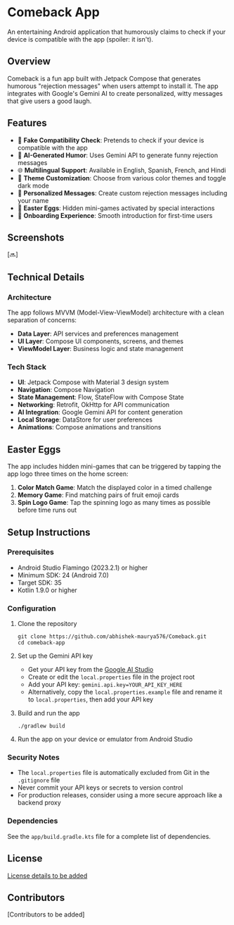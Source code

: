 # Comeback App

An entertaining Android application that humorously claims to check if your device is compatible with the app (spoiler: it isn't).

## Overview

Comeback is a fun app built with Jetpack Compose that generates humorous "rejection messages" when users attempt to install it. The app integrates with Google's Gemini AI to create personalized, witty messages that give users a good laugh.

## Features

- 🚀 **Fake Compatibility Check**: Pretends to check if your device is compatible with the app
- 🤣 **AI-Generated Humor**: Uses Gemini API to generate funny rejection messages
- 🌐 **Multilingual Support**: Available in English, Spanish, French, and Hindi
- 🎨 **Theme Customization**: Choose from various color themes and toggle dark mode
- 👤 **Personalized Messages**: Create custom rejection messages including your name
- 🥚 **Easter Eggs**: Hidden mini-games activated by special interactions
- 🧭 **Onboarding Experience**: Smooth introduction for first-time users

## Screenshots

 [🔜]

## Technical Details

### Architecture
The app follows MVVM (Model-View-ViewModel) architecture with a clean separation of concerns:

- **Data Layer**: API services and preferences management
- **UI Layer**: Compose UI components, screens, and themes
- **ViewModel Layer**: Business logic and state management

### Tech Stack
- **UI**: Jetpack Compose with Material 3 design system
- **Navigation**: Compose Navigation
- **State Management**: Flow, StateFlow with Compose State
- **Networking**: Retrofit, OkHttp for API communication
- **AI Integration**: Google Gemini API for content generation
- **Local Storage**: DataStore for user preferences
- **Animations**: Compose animations and transitions

## Easter Eggs

The app includes hidden mini-games that can be triggered by tapping the app logo three times on the home screen:

1. **Color Match Game**: Match the displayed color in a timed challenge
2. **Memory Game**: Find matching pairs of fruit emoji cards
3. **Spin Logo Game**: Tap the spinning logo as many times as possible before time runs out

## Setup Instructions

### Prerequisites
- Android Studio Flamingo (2023.2.1) or higher
- Minimum SDK: 24 (Android 7.0)
- Target SDK: 35
- Kotlin 1.9.0 or higher

### Configuration

1. Clone the repository
   ```
   git clone https://github.com/abhishek-maurya576/Comeback.git
   cd comeback-app
   ```

2. Set up the Gemini API key
   - Get your API key from the [Google AI Studio](https://makersuite.google.com/app/apikey)
   - Create or edit the `local.properties` file in the project root
   - Add your API key: `gemini.api.key=YOUR_API_KEY_HERE`
   - Alternatively, copy the `local.properties.example` file and rename it to `local.properties`, then add your API key

3. Build and run the app
   ```
   ./gradlew build
   ```
   
4. Run the app on your device or emulator from Android Studio

### Security Notes

- The `local.properties` file is automatically excluded from Git in the `.gitignore` file
- Never commit your API keys or secrets to version control
- For production releases, consider using a more secure approach like a backend proxy

### Dependencies
See the `app/build.gradle.kts` file for a complete list of dependencies.

## License

[License details to be added](LICENSE)

## Contributors

[Contributors to be added] 

